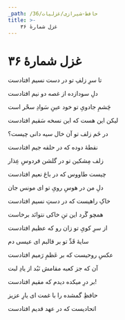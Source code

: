 ```yaml
---
_path: /حافظ-شیرازی/غزلیات/36
title: >-
    غزل شمارهٔ ۳۶
---
```

# غزل شمارهٔ ۳۶

<div class="b" id="bn1"><div class="m1"><p>تا سرِ زلفِ تو در دست نسیم افتادست</p></div>
<div class="m2"><p>دلِ سودازده از غصه دو نیم افتادست</p></div></div>
<div class="b" id="bn2"><div class="m1"><p>چَشمِ جادویِ تو خود عینِ سَوادِ سحْر است</p></div>
<div class="m2"><p>لیکن این هست که این نسخه سَقیم افتادست</p></div></div>
<div class="b" id="bn3"><div class="m1"><p>در خَم زلف تو آن خال سیه دانی چیست؟</p></div>
<div class="m2"><p>نقطهٔ دوده که در حلقه جیم افتادست</p></div></div>
<div class="b" id="bn4"><div class="m1"><p>زلف مِشکین تو در گلشن فردوسِ عِذار</p></div>
<div class="m2"><p>چیست طاووس که در باغ نعیم افتادست</p></div></div>
<div class="b" id="bn5"><div class="m1"><p>دلِ من در هوسِ رویِ تو ای مونس جان</p></div>
<div class="m2"><p>خاکِ راهیست که در دستِ نسیم افتادست</p></div></div>
<div class="b" id="bn6"><div class="m1"><p>همچو گَرد این تنِ خاکی نتوانَد برخاست</p></div>
<div class="m2"><p>از سرِ کویِ تو زان رو که عظیم افتادست</p></div></div>
<div class="b" id="bn7"><div class="m1"><p>سایهٔ قَدِّ تو بر قالبم ای عیسی دم</p></div>
<div class="m2"><p>عکسِ روحیست که بر عَظمِ رَمیم افتادست</p></div></div>
<div class="b" id="bn8"><div class="m1"><p>آن که جز کعبه مقامش نَبُد از یادِ لبت</p></div>
<div class="m2"><p>بر درِ میکده دیدم که مقیم افتادست!</p></div></div>
<div class="b" id="bn9"><div class="m1"><p>حافظِ گمشده را با غمت ای یارِ عزیز</p></div>
<div class="m2"><p>اتحادیست که در عهد قدیم افتادست</p></div></div>

